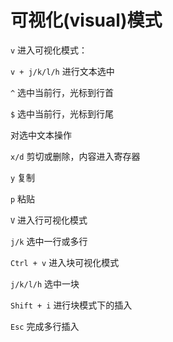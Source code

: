 # 可视化(visual)模式

`v` 进入可视化模式：

`v + j/k/l/h` 进行文本选中

`^` 选中当前行，光标到行首

`$` 选中当前行，光标到行尾

对选中文本操作

`x/d` 剪切或删除，内容进入寄存器

`y` 复制

`p` 粘贴

`V` 进入行可视化模式

`j/k` 选中一行或多行

`Ctrl + v` 进入块可视化模式

`j/k/l/h` 选中一块

`Shift + i` 进行块模式下的插入

`Esc` 完成多行插入
